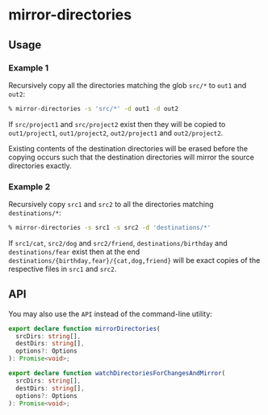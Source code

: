 # mirror-directories

## Usage

### Example 1
Recursively copy all the directories matching the glob `src/*` to `out1` and `out2`:

```bash
% mirror-directories -s 'src/*' -d out1 -d out2
```

If `src/project1` and `src/project2` exist then they will be copied to `out1/project1`, `out1/project2`, `out2/project1` and `out2/project2`.

Existing contents of the destination directories will be erased before the copying occurs such that the destination directories will mirror the source directories exactly.

### Example 2

Recursively copy `src1` and `src2` to all the directories matching `destinations/*`:

```bash
% mirror-directories -s src1 -s src2 -d 'destinations/*'
```

If `src1/cat`, `src2/dog` and `src2/friend`, `destinations/birthday` and `destinations/fear` exist then at the end `destinations/{birthday,fear}/{cat,dog,friend}` will be exact copies of the respective files in `src1` and `src2`.

## API

You may also use the `API` instead of the command-line utility:

```typescript
export declare function mirrorDirectories(
  srcDirs: string[],
  destDirs: string[],
  options?: Options
): Promise<void>;

export declare function watchDirectoriesForChangesAndMirror(
  srcDirs: string[],
  destDirs: string[],
  options?: Options
): Promise<void>;
```
